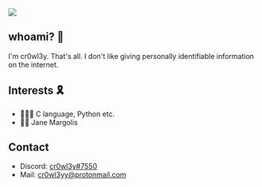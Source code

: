 <img src="https://github.com/cr0wl3yy/cr0wl3yy/blob/main/Webp.net-resizeimage.jpg" width="auto">


## whoami? 🛑
I'm cr0wl3y. That's all. I don't like giving personally identifiable information on the internet. 

## Interests 🎗   
- 🕵🏼‍♂️ C language, Python etc. 
- 🥷🏻 Jane Margolis

## Contact
- Discord: [cr0wl3y#7550](./)
- Mail: [cr0wl3yy@protonmail.com](./)
